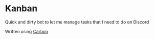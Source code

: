 # Kanban

Quick and dirty bot to let me manage tasks that I need to do on Discord

Written using [Carbon](https://carbon.buape.com)